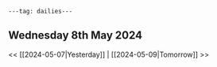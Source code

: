 ```
---tag: dailies---
```

## Wednesday 8th May 2024


<< [[2024-05-07|Yesterday]] | [[2024-05-09|Tomorrow]] >>




